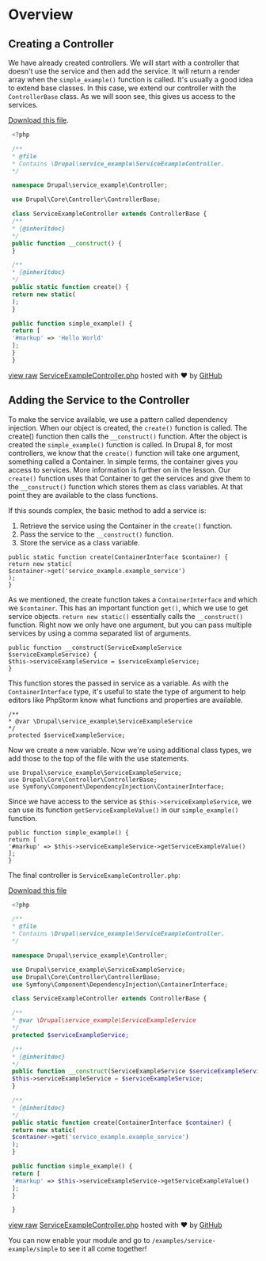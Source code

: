 <!--
{
"name" : "drupal-8-services-and-controllers",
"version" : "0.0.1",
"title" : "Lesson 8.2 - Services and controllers",
"description" : "Services and controllers",
"freshnessDate" : 2015-12-11,
"homepage" : "https://docs.acquia.com/articles/drupal-8-services-and-controllers",
"canonicalSource" : "https://docs.acquia.com/articles/drupal-8-services-and-controllers",
"license" : "CC BY-SA"
}
-->

<!-- @section -->

# Overview

<!-- @section -->

## Creating a Controller

We have already created controllers. We will start with a controller that doesn't use the service and then add the service. It will return a render array when the `simple_example()` function is called. It's usually a good idea to extend base classes. In this case, we extend our controller with the `ControllerBase` class. As we will soon see, this gives us access to the services.

[Download this file](https://gist.github.com/acquialibrary/d6037e4eaaa12db3cb10/archive/69021eb586f8f1032315b6e61e8fbe28f7407cef.zip).

```php
 <?php

 /**
 * @file
 * Contains \Drupal\service_example\ServiceExampleController.
 */

 namespace Drupal\service_example\Controller;

 use Drupal\Core\Controller\ControllerBase;

 class ServiceExampleController extends ControllerBase {
 /**
 * {@inheritdoc}
 */
 public function __construct() {
 }

 /**
 * {@inheritdoc}
 */
 public static function create() {
 return new static(
 );
 }

 public function simple_example() {
 return [
 '#markup' => 'Hello World'
 ];
 }
 }
```
[view raw](https://gist.github.com/acquialibrary/d6037e4eaaa12db3cb10/raw/69021eb586f8f1032315b6e61e8fbe28f7407cef/ServiceExampleController.php) [ServiceExampleController.php](https://gist.github.com/acquialibrary/d6037e4eaaa12db3cb10#file-serviceexamplecontroller-php) hosted with ❤ by [GitHub](https://github.com)

<!-- @section -->

## Adding the Service to the Controller

To make the service available, we use a pattern called dependency injection. When our object is created, the `create()` function is called. The create() function then calls the `__construct()` function. After the object is created the `simple_example()` function is called. In Drupal 8, for most controllers, we know that the `create()` function will take one argument, something called a Container. In simple terms, the container gives you access to services. More information is further on in the lesson. Our `create()` function uses that Container to get the services and give them to the `__construct()` function which stores them as class variables. At that point they are available to the class functions.

If this sounds complex, the basic method to add a service is:

1.  Retrieve the service using the Container in the `create()` function.
2.  Pass the service to the `__construct()` function.
3.  Store the service as a class variable.

```
public static function create(ContainerInterface $container) {
return new static(
$container->get('service_example.example_service')
);
}
```

As we mentioned, the create function takes a `ContainerInterface` and which we `$container`. This has an important function `get()`, which we use to get service objects. `return new static()` essentially calls the `__construct()` function. Right now we only have one argument, but you can pass multiple services by using a comma separated list of arguments.

```
public function __construct(ServiceExampleService $serviceExampleService) {
$this->serviceExampleService = $serviceExampleService;
}
```

This function stores the passed in service as a variable. As with the `ContainerInterface` type, it's useful to state the type of argument to help editors like PhpStorm know what functions and properties are available.

```
/**
* @var \Drupal\service_example\ServiceExampleService
*/
protected $serviceExampleService;
```

Now we create a new variable. Now we're using additional class types, we add those to the top of the file with the use statements.

```
use Drupal\service_example\ServiceExampleService;
use Drupal\Core\Controller\ControllerBase;
use Symfony\Component\DependencyInjection\ContainerInterface;
```

Since we have access to the service as `$this->serviceExampleService`, we can use its function `getServiceExampleValue()` in our `simple_example()` function.

```
public function simple_example() {
return [
'#markup' => $this->serviceExampleService->getServiceExampleValue()
];
}
```

The final controller is `ServiceExampleController.php`:

[Download this file](https://gist.github.com/acquialibrary/2e60c0efafd0385acaac/archive/8e1c0b9c1607f1e8b24d743b5ff1ccce5ff823f6.zip)

```php
 <?php

 /**
 * @file
 * Contains \Drupal\service_example\ServiceExampleController.
 */

 namespace Drupal\service_example\Controller;

 use Drupal\service_example\ServiceExampleService;
 use Drupal\Core\Controller\ControllerBase;
 use Symfony\Component\DependencyInjection\ContainerInterface;

 class ServiceExampleController extends ControllerBase {

 /**
 * @var \Drupal\service_example\ServiceExampleService
 */
 protected $serviceExampleService;

 /**
 * {@inheritdoc}
 */
 public function __construct(ServiceExampleService $serviceExampleService) {
 $this->serviceExampleService = $serviceExampleService;
 }

 /**
 * {@inheritdoc}
 */
 public static function create(ContainerInterface $container) {
 return new static(
 $container->get('service_example.example_service')
 );
 }

 public function simple_example() { 
 return [
 '#markup' => $this->serviceExampleService->getServiceExampleValue()
 ];
 }

 }
```

[view raw](https://gist.github.com/acquialibrary/2e60c0efafd0385acaac/raw/8e1c0b9c1607f1e8b24d743b5ff1ccce5ff823f6/ServiceExampleController.php) [ServiceExampleController.php](https://gist.github.com/acquialibrary/2e60c0efafd0385acaac#file-serviceexamplecontroller-php) hosted with ❤ by [GitHub](https://github.com)

You can now enable your module and go to `/examples/service-example/simple` to see it all come together!

<!-- @task, "text" : "Add your service to your controller via dependency injection as described above." -->
